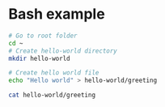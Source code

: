# Bash example

```bash
# Go to root folder
cd ~
# Create hello-world directory
mkdir hello-world
```

```bash
# Create hello world file
echo "Hello world" > hello-world/greeting
```

```bash
cat hello-world/greeting
```